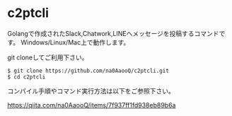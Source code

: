 # c2ptcli
Golangで作成されたSlack,Chatwork,LINEへメッセージを投稿するコマンドです。
Windows/Linux/Mac上で動作します。

git cloneしてご利用下さい。
```
$ git clone https://github.com/na0AaooQ/c2ptcli.git
$ cd c2ptcli
```

コンパイル手順やコマンド実行方法は以下をご参照下さい。

https://qiita.com/na0AaooQ/items/7f937ff1fd938eb89b6a


